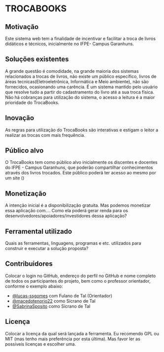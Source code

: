 # TROCABOOKS

## Motivação

Este sistema web tem a finalidade de incentivar e facilitar a troca de livros didáticos e técnicos, inicialmente no IFPE- Campus Garanhuns. 

## Soluções existentes

A grande questão é comodidade, na grande maioria dos sistemas relacionados a trocas de livros, não existe um público específico, livros de áreas tecnicas(Eletroeletrônica, Informática e Meio ambiente), não são fornecidos, ocasionando uma carência. É um sistema mantido pelo usuário que resolve tudo a partir do cadastramento do livro até a sua troca física. Não há cobranças para utilização do sistema, o acesso a leitura é a maior prioridade do TrocaBooks. 

## Inovação

As regras para utilização do TrocaBooks são interativas e estigam o leitor a realizar as trocas com mais frequência. 

## Público alvo

O TrocaBooks tem como público alvo inicialmente os discentes e docentes do IFPE - Campus Garanhuns, que poderão compartilhar conhecimentos através dos livros trocados. Este público poderá ter acesso ao mesmo por um site ()

## Monetização

A intenção inicial é a disponibilização gratuita. Mas podemos monetizar essa aplicação com.... Como ela poderá gerar
renda para os desenvolvedores/apoiadores/investidores dessa aplicação?

## Ferramental utilizado

Quais as ferramentas, linguagens, programas e etc. utilizados para construir e
executar a solução proposta?

## Contribuidores

Colocar o login no GitHub, endereço do perfil no GitHub e nome completo de todos
os participantes do projeto, bem como o professor orientador, conforme o exemplo
abaixo:
- [@lucas-ssgomes](https://github.com/lucas-ssgomes) com  Fulano de Tal (Orientador)
- [@macedotenorio22](https://github.com/macedotenorio22) como Sicrano de Tal
- [@SabrinaSposito](https://github.com/SabrinaSposito) como Sicrano de Tal



## Licença

Colocar a licença da qual será lançada a ferramenta. Eu recomendo GPL ou MIT
(mas tenho mais preferência por esta última). Mas favor ler as possíveis
licenças e escolher uma.
